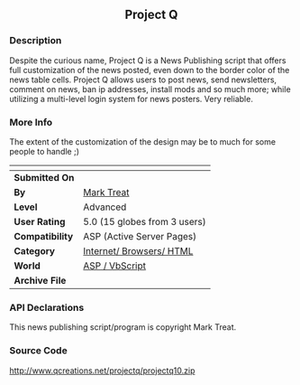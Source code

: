 ﻿<div align="center">

## Project Q


</div>

### Description

Despite the curious name, Project Q is a News Publishing script that offers full customization of the news posted, even down to the border color of the news table cells. Project Q allows users to post news, send newsletters, comment on news, ban ip addresses, install mods and so much more; while utilizing a multi-level login system for news posters. Very reliable.
 
### More Info
 
The extent of the customization of the design may be to much for some people to handle ;)


<span>             |<span>
---                |---
**Submitted On**   |
**By**             |[Mark Treat](https://github.com/Planet-Source-Code/PSCIndex/blob/master/ByAuthor/mark-treat.md)
**Level**          |Advanced
**User Rating**    |5.0 (15 globes from 3 users)
**Compatibility**  |ASP \(Active Server Pages\)
**Category**       |[Internet/ Browsers/ HTML](https://github.com/Planet-Source-Code/PSCIndex/blob/master/ByCategory/internet-browsers-html__4-9.md)
**World**          |[ASP / VbScript](https://github.com/Planet-Source-Code/PSCIndex/blob/master/ByWorld/asp-vbscript.md)
**Archive File**   |[](https://github.com/Planet-Source-Code/mark-treat-project-q__4-8945/archive/master.zip)

### API Declarations

This news publishing script/program is copyright Mark Treat.


### Source Code

http://www.qcreations.net/projectq/projectq10.zip

